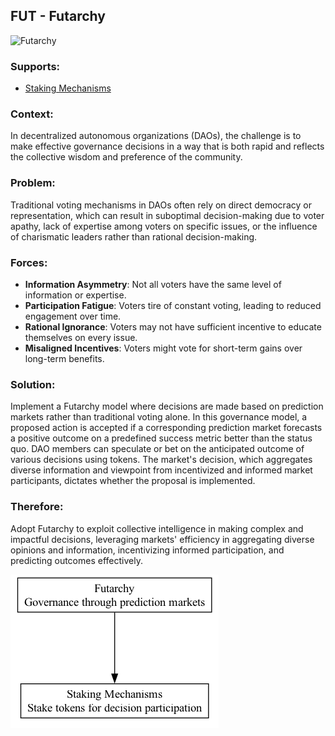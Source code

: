 ## FUT - Futarchy

![Futarchy](./output/illustration/futarchy_illustration_v3.png)

### Supports:
- [Staking Mechanisms](./staking_mechanisms.html)

### Context:
In decentralized autonomous organizations (DAOs), the challenge is to make effective governance decisions in a way that is both rapid and reflects the collective wisdom and preference of the community.

### Problem:
Traditional voting mechanisms in DAOs often rely on direct democracy or representation, which can result in suboptimal decision-making due to voter apathy, lack of expertise among voters on specific issues, or the influence of charismatic leaders rather than rational decision-making.

### Forces:
- **Information Asymmetry**: Not all voters have the same level of information or expertise.
- **Participation Fatigue**: Voters tire of constant voting, leading to reduced engagement over time.
- **Rational Ignorance**: Voters may not have sufficient incentive to educate themselves on every issue.
- **Misaligned Incentives**: Voters might vote for short-term gains over long-term benefits.

### Solution:
Implement a Futarchy model where decisions are made based on prediction markets rather than traditional voting alone. In this governance model, a proposed action is accepted if a corresponding prediction market forecasts a positive outcome on a predefined success metric better than the status quo. DAO members can speculate or bet on the anticipated outcome of various decisions using tokens. The market's decision, which aggregates diverse information and viewpoint from incentivized and informed market participants, dictates whether the proposal is implemented.

### Therefore:
Adopt Futarchy to exploit collective intelligence in making complex and impactful decisions, leveraging markets' efficiency in aggregating diverse opinions and information, incentivizing informed participation, and predicting outcomes effectively.


![Futarchy](./output/futarchy_specific_graph_v3.png)